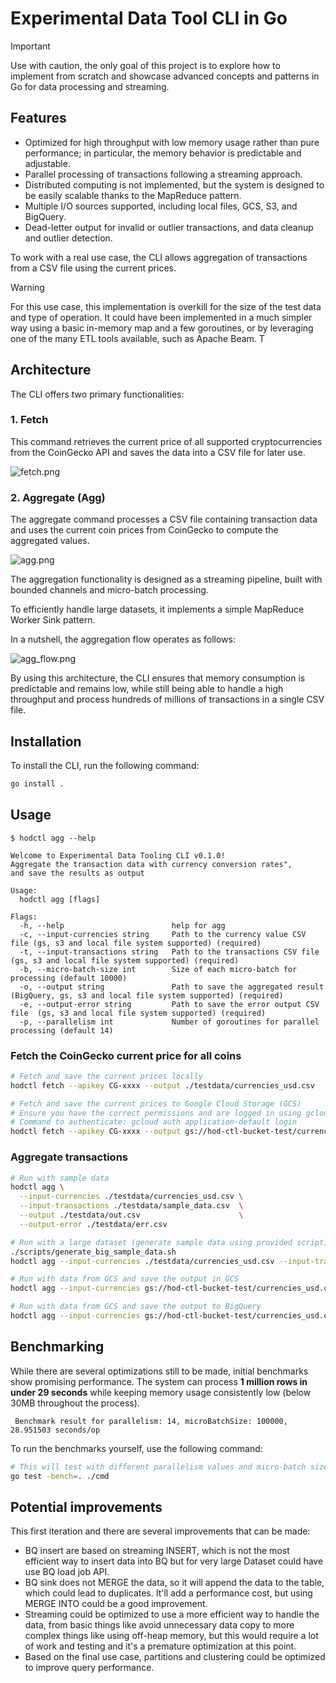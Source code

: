 # Experimental Data Tool CLI in Go

> [!IMPORTANT]
> Use with caution, the only goal of this project is to explore how to implement from scratch and showcase advanced concepts and patterns in Go for data processing and streaming.

## Features

* Optimized for high throughput with low memory usage rather than pure performance; in particular, the memory behavior is predictable and adjustable.
* Parallel processing of transactions following a streaming approach.
* Distributed computing is not implemented, but the system is designed to be easily scalable thanks to the MapReduce pattern.
* Multiple I/O sources supported, including local files, GCS, S3, and BigQuery.
* Dead-letter output for invalid or outlier transactions, and data cleanup and outlier detection.

To work with a real use case, the CLI allows aggregation of transactions from a CSV file using the current prices.

> [!WARNING]  
> For this use case, this implementation is overkill for the size of the test data and type of operation. 
> It could have been implemented in a much simpler way using a basic in-memory map and a few goroutines, 
> or by leveraging one of the many ETL tools available, such as Apache Beam. T

## Architecture

The CLI offers two primary functionalities:

### 1. Fetch
This command retrieves the current price of all supported cryptocurrencies from the CoinGecko API and saves the data into a CSV file for later use.

![fetch.png](docs/fetch.png)

### 2. Aggregate (Agg)
The aggregate command processes a CSV file containing transaction data and uses the current coin prices from CoinGecko to compute the aggregated values.

![agg.png](docs/agg.png)

The aggregation functionality is designed as a streaming pipeline, built with bounded channels and micro-batch processing.

To efficiently handle large datasets, it implements a simple MapReduce Worker Sink pattern.


In a nutshell, the aggregation flow operates as follows:

![agg_flow.png](docs/agg_flow.png)

By using this architecture, the CLI ensures that memory consumption is predictable and remains low, while still being able to handle a high throughput and process hundreds of millions of transactions in a single CSV file.

## Installation

To install the CLI, run the following command:

```bash
go install .
```

## Usage

```
$ hodctl agg --help

Welcome to Experimental Data Tooling CLI v0.1.0!
Aggregate the transaction data with currency conversion rates", 
and save the results as output

Usage:
  hodctl agg [flags]

Flags:
  -h, --help                        help for agg
  -c, --input-currencies string     Path to the currency value CSV file (gs, s3 and local file system supported) (required)
  -t, --input-transactions string   Path to the transactions CSV file (gs, s3 and local file system supported) (required)
  -b, --micro-batch-size int        Size of each micro-batch for processing (default 10000)
  -o, --output string               Path to save the aggregated result (BigQuery, gs, s3 and local file system supported) (required)
  -e, --output-error string         Path to save the error output CSV file  (gs, s3 and local file system supported) (required)
  -p, --parallelism int             Number of goroutines for parallel processing (default 14)
```

### Fetch the CoinGecko current price for all coins
```bash
# Fetch and save the current prices locally
hodctl fetch --apikey CG-xxxx --output ./testdata/currencies_usd.csv 

# Fetch and save the current prices to Google Cloud Storage (GCS)
# Ensure you have the correct permissions and are logged in using gcloud
# Command to authenticate: gcloud auth application-default login
hodctl fetch --apikey CG-xxxx --output gs://hod-ctl-bucket-test/currencies_usd.csv 
```

### Aggregate transactions

```bash
# Run with sample data
hodctl agg \
  --input-currencies ./testdata/currencies_usd.csv \
  --input-transactions ./testdata/sample_data.csv  \
  --output ./testdata/out.csv                      \
  --output-error ./testdata/err.csv

# Run with a large dataset (generate sample data using provided script)
./scripts/generate_big_sample_data.sh
hodctl agg --input-currencies ./testdata/currencies_usd.csv --input-transactions ./testdata/big_sample_data.csv --output ./testdata/out.csv --output-error ./testdata/err.csv --micro-batch-size 1000

# Run with data from GCS and save the output in GCS
hodctl agg --input-currencies gs://hod-ctl-bucket-test/currencies_usd.csv --input-transactions gs://hod-ctl-bucket-test/sample_data.csv --output gs://hod-ctl-bucket-test/out.csv --output-error gs://hod-ctl-bucket-test/err.csv

# Run with data from GCS and save the output to BigQuery
hodctl agg --input-currencies gs://hod-ctl-bucket-test/currencies_usd.csv --input-transactions gs://hod-ctl-bucket-test/sample_data.csv --output bq://pjr-felix-test-202308/hod_ctl_test_dataset/daily_agg --output-error gs://hod-ctl-bucket-test/err.csv
```

## Benchmarking

While there are several optimizations still to be made, initial benchmarks show promising performance.
The system can process **1 million rows in under 29 seconds** while keeping memory usage consistently low (below 30MB throughout the process).

```
 Benchmark result for parallelism: 14, microBatchSize: 100000, 28.951503 seconds/op
```

To run the benchmarks yourself, use the following command:
```bash
# This will test with different parallelism values and micro-batch sizes
go test -bench=. ./cmd
```

## Potential improvements

This first iteration and there are several improvements that can be made:

* BQ insert are based on streaming INSERT, which is not the most efficient way to insert data into BQ but for very large Dataset could have use BQ load job API.
* BQ sink does not MERGE the data, so it will append the data to the table, which could lead to duplicates. It'll add a performance cost, but using MERGE INTO could be a good improvement.
* Streaming could be optimized to use a more efficient way to handle the data, from basic things like avoid unnecessary data copy to more complex things like using off-heap memory, but this would require a lot of work and testing and it's a premature optimization at this point.
* Based on the final use case, partitions and clustering could be optimized to improve query performance.